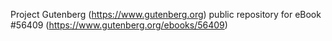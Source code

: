 Project Gutenberg (https://www.gutenberg.org) public repository for
eBook #56409 (https://www.gutenberg.org/ebooks/56409)
